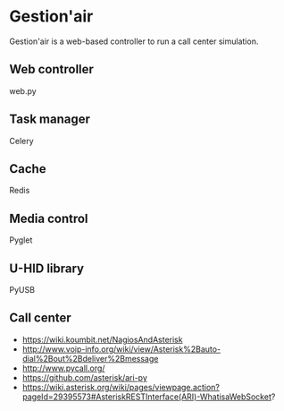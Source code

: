 # Gestion'air

Gestion'air is a web-based controller to run a call center simulation.

## Web controller

web.py

## Task manager

Celery

## Cache

Redis

## Media control

Pyglet

## U-HID library

PyUSB

## Call center

- https://wiki.koumbit.net/NagiosAndAsterisk
- http://www.voip-info.org/wiki/view/Asterisk%2Bauto-dial%2Bout%2Bdeliver%2Bmessage
- http://www.pycall.org/
- https://github.com/asterisk/ari-py
- https://wiki.asterisk.org/wiki/pages/viewpage.action?pageId=29395573#AsteriskRESTInterface(ARI)-WhatisaWebSocket?